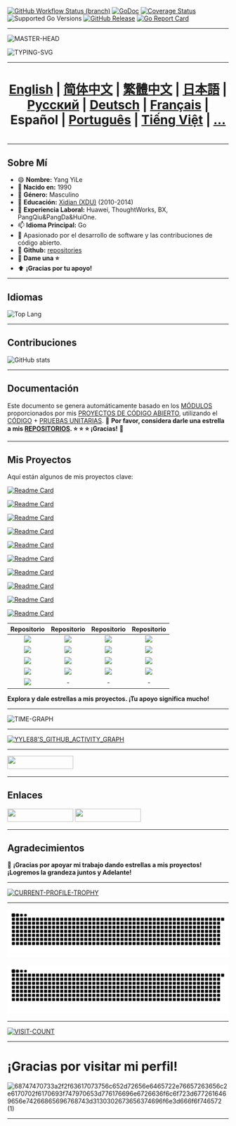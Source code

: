 [![GitHub Workflow Status (branch)](https://img.shields.io/github/actions/workflow/status/yyle88/yyle88/release.yml?branch=main&label=BUILD)](https://github.com/yyle88/yyle88/actions/workflows/release.yml?query=branch%3Amain)
[![GoDoc](https://pkg.go.dev/badge/github.com/yyle88/yyle88)](https://pkg.go.dev/github.com/yyle88/yyle88)
[![Coverage Status](https://img.shields.io/coveralls/github/yyle88/yyle88/master.svg)](https://coveralls.io/github/yyle88/yyle88?branch=main)
![Supported Go Versions](https://img.shields.io/badge/Go-1.22%2C%201.23-lightgrey.svg)
[![GitHub Release](https://img.shields.io/github/release/yyle88/yyle88.svg)](https://github.com/yyle88/yyle88/releases)
[![Go Report Card](https://goreportcard.com/badge/github.com/yyle88/yyle88)](https://goreportcard.com/report/github.com/yyle88/yyle88)

---

![MASTER-HEAD](https://user-images.githubusercontent.com/74038190/213910845-af37a709-8995-40d6-be59-724526e3c3d7.gif)

![TYPING-SVG](https://readme-typing-svg.demolab.com?font=Fira+Code&size=33&pause=1000&color=EBE912&width=999&lines=Hi+there+%F0%9F%91%8B%2C+Welcome+to+my+Page+%F0%9F%91%8B%2C+I'm+yyle88)

---

<!-- 这是一个注释，它不会在渲染时显示出来，这是语言选择的起始位置 -->

<h4 align="center" style="font-size: 2.0em;"><a href="../README.md">English</a> | <a href="../README.zh.md">简体中文</a> | <a href="README.zh-Hant.md">繁體中文</a> | <a href="README.ja.md">日本語</a> | <a href="README.ru.md">Русский</a> | <a href="README.de.md">Deutsch</a> | <a href="README.fr.md">Français</a> | <strong>Español</strong> | <a href="README.pt.md">Português</a> | <a href="README.vi.md">Tiếng Việt</a> | <a href="../LOCALE-MENU.md"><b>...</b></a></h4>

<!-- 这是一个注释，它不会在渲染时显示出来，这是语言选择的终止位置 -->

---

## Sobre Mí

- 😄 **Nombre:** Yang YiLe
- 🔭 **Nacido en:** 1990
- 🌱 **Género:** Masculino
- 👯 **Educación:** [Xidian (XDU)](https://www.xidian.edu.cn/) (2010-2014)
- 💼 **Experiencia Laboral:** Huawei, ThoughtWorks, BX, PangQiu&PangDa&HuiOne.
- 📫 **Idioma Principal:** Go
- 💬 Apasionado por el desarrollo de software y las contribuciones de código abierto.
- 🔗 **Github:** [repositories](https://github.com/yyle88?tab=repositories&type=public&sort=stargazers)
- 🌟 **Dame una ⭐**
- ⬆️ **¡Gracias por tu apoyo!**

---

## Idiomas

![Top Lang](https://github-readme-stats.vercel.app/api/top-langs/?username=yyle88&hide=html&card_width=465)

---

## Contribuciones

![GitHub stats](https://github-readme-stats.vercel.app/api?username=yyle88&show_icons=true&theme=radical&show=reviews,prs_merged,prs_merged_percentage&hide=contribs&card_width=465)

---

## Documentación

Este documento se genera automáticamente basado en los [MÓDULOS](https://github.com/yyle88/yyle88/blob/main/go.mod) proporcionados por mis [PROYECTOS DE CÓDIGO ABIERTO](https://github.com/yyle88?tab=repositories&sort=stargazers), utilizando el [CÓDIGO](https://github.com/yyle88/yyle88/blob/main/yyle88.go) + [PRUEBAS UNITARIAS](https://github.com/yyle88/yyle88/blob/main/yyle88_test.go). 🌟 **Por favor, considera darle una estrella a mis [REPOSITORIOS](https://github.com/yyle88?tab=repositories&sort=stargazers). ⭐ ⭐ ⭐ ¡Gracias!** 🌟

---

## Mis Proyectos

Aquí están algunos de mis proyectos clave:

<!-- 这是一个注释，它不会在渲染时显示出来，这是项目列表的起始位置 -->

<div align="left">

[![Readme Card](https://github-readme-stats.vercel.app/api/pin/?username=yyle88&repo=sure&theme=flag-india&unique=526e2d63-7bde-4ad8-95d2-c1275a309833)](https://github.com/yyle88/sure)

[![Readme Card](https://github-readme-stats.vercel.app/api/pin/?username=yyle88&repo=gobtcsign&theme=yeblu&unique=5466d050-a7dc-433b-a085-e1047c8c657e)](https://github.com/yyle88/gobtcsign)

[![Readme Card](https://github-readme-stats.vercel.app/api/pin/?username=yyle88&repo=osexec&theme=city_lights&unique=a7d1debc-b4ce-44be-b31a-33bb9b60bd16)](https://github.com/yyle88/osexec)

[![Readme Card](https://github-readme-stats.vercel.app/api/pin/?username=yyle88&repo=must&theme=default_repocard&unique=27fa37aa-ad8c-4d44-84e2-67b050303eb7)](https://github.com/yyle88/must)

[![Readme Card](https://github-readme-stats.vercel.app/api/pin/?username=yyle88&repo=gormmom&theme=omni&unique=ffba53fc-fba5-4d4c-856c-84691477cf7c)](https://github.com/yyle88/gormmom)

[![Readme Card](https://github-readme-stats.vercel.app/api/pin/?username=yyle88&repo=done&theme=moltack&unique=6ed4fb0f-3886-4240-821a-34cb60a3e689)](https://github.com/yyle88/done)

[![Readme Card](https://github-readme-stats.vercel.app/api/pin/?username=yyle88&repo=formatgo&theme=shades-of-purple&unique=b189aed3-c86d-4727-99c3-b04a6417d3f1)](https://github.com/yyle88/formatgo)

[![Readme Card](https://github-readme-stats.vercel.app/api/pin/?username=yyle88&repo=syntaxgo&theme=dracula&unique=bc21b3ab-cf85-41e0-a021-03f3e174f021)](https://github.com/yyle88/syntaxgo)

[![Readme Card](https://github-readme-stats.vercel.app/api/pin/?username=yyle88&repo=gotrontrx&theme=nord&unique=8be89a64-9659-4514-99b4-a0288c13c40c)](https://github.com/yyle88/gotrontrx)

[![Readme Card](https://github-readme-stats.vercel.app/api/pin/?username=yyle88&repo=tern&theme=merko&unique=22431f03-65c5-420d-82a8-edf1497ca794)](https://github.com/yyle88/tern)

</div>


<div align="left">

| Repositorio | Repositorio | Repositorio | Repositorio |
| :--: | :--: | :--: | :--: |
|<a href="https://github.com/yyle88/erero"><img src="https://img.shields.io/badge/erero-%2320B2AA.svg?style=flat&logoColor=white" height="24"></a> | <a href="https://github.com/yyle88/eroticgo"><img src="https://img.shields.io/badge/eroticgo-%23ADFF2F.svg?style=flat&logoColor=white" height="24"></a> | <a href="https://github.com/yyle88/reggin"><img src="https://img.shields.io/badge/reggin-%23FFD700.svg?style=flat&logoColor=white" height="24"></a> | <a href="https://github.com/yyle88/gormcngen"><img src="https://img.shields.io/badge/gormcngen-%237D5E7F.svg?style=flat&logoColor=white" height="24"></a> | 
|<a href="https://github.com/yyle88/rese"><img src="https://img.shields.io/badge/rese-%233CB371.svg?style=flat&logoColor=white" height="24"></a> | <a href="https://github.com/yyle88/gormcls"><img src="https://img.shields.io/badge/gormcls-%23F09F3B.svg?style=flat&logoColor=white" height="24"></a> | <a href="https://github.com/yyle88/syncmap"><img src="https://img.shields.io/badge/syncmap-%232E8B57.svg?style=flat&logoColor=white" height="24"></a> | <a href="https://github.com/yyle88/demojavabtcsign"><img src="https://img.shields.io/badge/demojavabtcsign-%23FF1493.svg?style=flat&logoColor=white" height="24"></a> | 
|<a href="https://github.com/yyle88/gormcnm"><img src="https://img.shields.io/badge/gormcnm-%23FF6347.svg?style=flat&logoColor=white" height="24"></a> | <a href="https://github.com/yyle88/sortslice"><img src="https://img.shields.io/badge/sortslice-%2332CD32.svg?style=flat&logoColor=white" height="24"></a> | <a href="https://github.com/yyle88/osexistpath"><img src="https://img.shields.io/badge/osexistpath-%237D4B91.svg?style=flat&logoColor=white" height="24"></a> | <a href="https://github.com/yyle88/runpath"><img src="https://img.shields.io/badge/runpath-%23F7931E.svg?style=flat&logoColor=white" height="24"></a> | 
|<a href="https://github.com/yyle88/zaplog"><img src="https://img.shields.io/badge/zaplog-%23FF5733.svg?style=flat&logoColor=white" height="24"></a> | <a href="https://github.com/yyle88/neatjson"><img src="https://img.shields.io/badge/neatjson-%23DC143C.svg?style=flat&logoColor=white" height="24"></a> | <a href="https://github.com/yyle88/mutexmap"><img src="https://img.shields.io/badge/mutexmap-%2395C59D.svg?style=flat&logoColor=white" height="24"></a> | <a href="https://github.com/yyle88/printgo"><img src="https://img.shields.io/badge/printgo-%2335A8D5.svg?style=flat&logoColor=white" height="24"></a> | 
|<a href="https://github.com/yyle88/yyle88"><img src="https://img.shields.io/badge/yyle88-%2391C4A4.svg?style=flat&logoColor=white" height="24"></a> | - | - | - | 

</div>


<!-- 这是一个注释，它不会在渲染时显示出来，这是项目列表的终止位置 -->

**Explora y dale estrellas a mis proyectos. ¡Tu apoyo significa mucho!**

---

<img src="http://github-profile-summary-cards.vercel.app/api/cards/productive-time?username=yyle88&theme=radical&utcOffset=8.00" alt="TIME-GRAPH" width="465">

---

[![YYLE88'S_GITHUB_ACTIVITY_GRAPH](https://github-readme-activity-graph.vercel.app/graph?username=yyle88)](https://github.com/yyle88)

---

<!-- 这是一个注释，它不会在渲染时显示出来，这是其它项目的起始位置 -->

<a href="https://github.com/yyle88/yyle88/blob/main/OTHERS.md"><img src="https://img.shields.io/badge/MY+ORGANIZATIONS-%2320B2AA.svg?style=flat&logoColor=white" height="30" width="150"></a>

<!-- 这是一个注释，它不会在渲染时显示出来，这是其它项目的终止位置 -->

---

## Enlaces

<a href="https://t.me/yyle88"><img src="https://img.shields.io/badge/-Telegram-f5e0dc?style=for-the-badge&logo=telegram&logoColor=27A0D9" height="30" width="150"></a>
<a href="https://www.youtube.com/@%E6%9D%A8%E4%BA%A6%E4%B9%901990/videos"><img src="https://img.shields.io/badge/-YouTube-f2cdcd?style=for-the-badge&logo=YouTube&logoColor=FF0000" height="30" width="150"></a>

---

## Agradecimientos

🌟 **¡Gracias por apoyar mi trabajo dando estrellas a mis proyectos! ¡Logremos la grandeza juntos y Adelante!**

---

[![CURRENT-PROFILE-TROPHY](https://github-profile-trophy.vercel.app/?username=yyle88)](https://github.com/yyle88)

---

![github contribution grid snake animation](https://raw.githubusercontent.com/yyle88/yyle88/snake/github-contribution-grid-snake-dark.svg#gh-dark-mode-only)

![github contribution grid snake animation](https://raw.githubusercontent.com/yyle88/yyle88/snake/github-contribution-grid-snake.svg#gh-light-mode-only)

---

[![VISIT-COUNT](https://visitcount.itsvg.in/api?id=yyle88&label=profile-views&pretty=true)](https://visitcount.itsvg.in)

---

# ¡Gracias por visitar mi perfil!

![68747470733a2f2f63617073756c652d72656e6465722e76657263656c2e6170702f6170693f747970653d776176696e6726636f6c6f723d6772616469656e74266865696768743d3130302673656374696f6e3d666f6f746572 (1)](https://github.com/user-attachments/assets/e599b0c5-b812-4e11-908a-2bdec8c97c5f)

---
